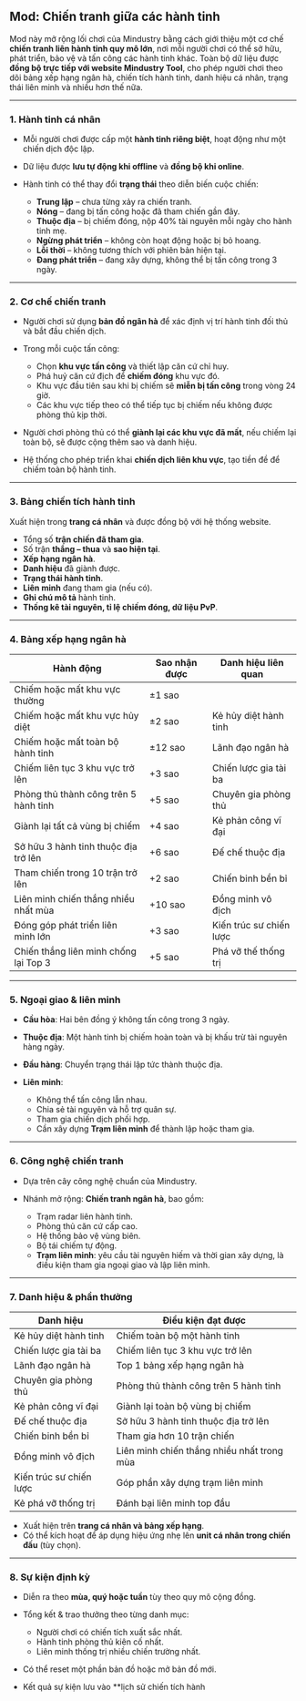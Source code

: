 ## Mod: Chiến tranh giữa các hành tinh

Mod này mở rộng lối chơi của Mindustry bằng cách giới thiệu một cơ chế **chiến tranh liên hành tinh quy mô lớn**, nơi mỗi người chơi có thể sở hữu, phát triển, bảo vệ và tấn công các hành tinh khác. Toàn bộ dữ liệu được **đồng bộ trực tiếp với website Mindustry Tool**, cho phép người chơi theo dõi bảng xếp hạng ngân hà, chiến tích hành tinh, danh hiệu cá nhân, trạng thái liên minh và nhiều hơn thế nữa.

---

### 1. Hành tinh cá nhân

* Mỗi người chơi được cấp một **hành tinh riêng biệt**, hoạt động như một chiến dịch độc lập.
* Dữ liệu được **lưu tự động khi offline** và **đồng bộ khi online**.
* Hành tinh có thể thay đổi **trạng thái** theo diễn biến cuộc chiến:

  * **Trung lập** – chưa từng xảy ra chiến tranh.
  * **Nóng** – đang bị tấn công hoặc đã tham chiến gần đây.
  * **Thuộc địa** – bị chiếm đóng, nộp 40% tài nguyên mỗi ngày cho hành tinh mẹ.
  * **Ngừng phát triển** – không còn hoạt động hoặc bị bỏ hoang.
  * **Lỗi thời** – không tương thích với phiên bản hiện tại.
  * **Đang phát triển** – đang xây dựng, không thể bị tấn công trong 3 ngày.

---

### 2. Cơ chế chiến tranh

* Người chơi sử dụng **bản đồ ngân hà** để xác định vị trí hành tinh đối thủ và bắt đầu chiến dịch.
* Trong mỗi cuộc tấn công:

  * Chọn **khu vực tấn công** và thiết lập căn cứ chỉ huy.
  * Phá huỷ căn cứ địch để **chiếm đóng** khu vực đó.
  * Khu vực đầu tiên sau khi bị chiếm sẽ **miễn bị tấn công** trong vòng 24 giờ.
  * Các khu vực tiếp theo có thể tiếp tục bị chiếm nếu không được phòng thủ kịp thời.
* Người chơi phòng thủ có thể **giành lại các khu vực đã mất**, nếu chiếm lại toàn bộ, sẽ được cộng thêm sao và danh hiệu.
* Hệ thống cho phép triển khai **chiến dịch liên khu vực**, tạo tiền đề để chiếm toàn bộ hành tinh.

---

### 3. Bảng chiến tích hành tinh

Xuất hiện trong **trang cá nhân** và được đồng bộ với hệ thống website.

* Tổng số **trận chiến đã tham gia**.
* Số trận **thắng – thua** và **sao hiện tại**.
* **Xếp hạng ngân hà**.
* **Danh hiệu** đã giành được.
* **Trạng thái hành tinh**.
* **Liên minh** đang tham gia (nếu có).
* **Ghi chú mô tả** hành tinh.
* **Thống kê tài nguyên, tỉ lệ chiếm đóng, dữ liệu PvP**.

---

### 4. Bảng xếp hạng ngân hà

| Hành động                             | Sao nhận được | Danh hiệu liên quan     |
| ------------------------------------- | ------------- | ----------------------- |
| Chiếm hoặc mất khu vực thường         | ±1 sao        |                         |
| Chiếm hoặc mất khu vực hủy diệt       | ±2 sao        | Kẻ hủy diệt hành tinh   |
| Chiếm hoặc mất toàn bộ hành tinh      | ±12 sao       | Lãnh đạo ngân hà        |
| Chiếm liên tục 3 khu vực trở lên      | +3 sao        | Chiến lược gia tài ba   |
| Phòng thủ thành công trên 5 hành tinh | +5 sao        | Chuyên gia phòng thủ    |
| Giành lại tất cả vùng bị chiếm        | +4 sao        | Kẻ phản công vĩ đại     |
| Sở hữu 3 hành tinh thuộc địa trở lên  | +6 sao        | Đế chế thuộc địa        |
| Tham chiến trong 10 trận trở lên      | +2 sao        | Chiến binh bền bỉ       |
| Liên minh chiến thắng nhiều nhất mùa  | +10 sao       | Đồng minh vô địch       |
| Đóng góp phát triển liên minh lớn     | +3 sao        | Kiến trúc sư chiến lược |
| Chiến thắng liên minh chống lại Top 3 | +5 sao        | Phá vỡ thế thống trị    |

---

### 5. Ngoại giao & liên minh

* **Cầu hòa**: Hai bên đồng ý không tấn công trong 3 ngày.
* **Thuộc địa**: Một hành tinh bị chiếm hoàn toàn và bị khấu trừ tài nguyên hàng ngày.
* **Đầu hàng**: Chuyển trạng thái lập tức thành thuộc địa.
* **Liên minh**:

  * Không thể tấn công lẫn nhau.
  * Chia sẻ tài nguyên và hỗ trợ quân sự.
  * Tham gia chiến dịch phối hợp.
  * Cần xây dựng **Trạm liên minh** để thành lập hoặc tham gia.

---

### 6. Công nghệ chiến tranh

* Dựa trên cây công nghệ chuẩn của Mindustry.
* Nhánh mở rộng: **Chiến tranh ngân hà**, bao gồm:

  * Trạm radar liên hành tinh.
  * Phòng thủ căn cứ cấp cao.
  * Hệ thống bảo vệ vùng biên.
  * Bộ tái chiếm tự động.
  * **Trạm liên minh**: yêu cầu tài nguyên hiếm và thời gian xây dựng, là điều kiện tham gia ngoại giao và lập liên minh.

---

### 7. Danh hiệu & phần thưởng

| Danh hiệu               | Điều kiện đạt được                         |
| ----------------------- | ------------------------------------------ |
| Kẻ hủy diệt hành tinh   | Chiếm toàn bộ một hành tinh                |
| Chiến lược gia tài ba   | Chiếm liên tục 3 khu vực trở lên           |
| Lãnh đạo ngân hà        | Top 1 bảng xếp hạng ngân hà                |
| Chuyên gia phòng thủ    | Phòng thủ thành công trên 5 hành tinh      |
| Kẻ phản công vĩ đại     | Giành lại toàn bộ vùng bị chiếm            |
| Đế chế thuộc địa        | Sở hữu 3 hành tinh thuộc địa trở lên       |
| Chiến binh bền bỉ       | Tham gia hơn 10 trận chiến                 |
| Đồng minh vô địch       | Liên minh chiến thắng nhiều nhất trong mùa |
| Kiến trúc sư chiến lược | Góp phần xây dựng trạm liên minh           |
| Kẻ phá vỡ thống trị     | Đánh bại liên minh top đầu                 |

* Xuất hiện trên **trang cá nhân và bảng xếp hạng**.
* Có thể kích hoạt để áp dụng hiệu ứng nhẹ lên **unit cá nhân trong chiến đấu** (tùy chọn).

---

### 8. Sự kiện định kỳ

* Diễn ra theo **mùa, quý hoặc tuần** tùy theo quy mô cộng đồng.
* Tổng kết & trao thưởng theo từng danh mục:

  * Người chơi có chiến tích xuất sắc nhất.
  * Hành tinh phòng thủ kiên cố nhất.
  * Liên minh thống trị nhiều chiến trường nhất.
* Có thể reset một phần bản đồ hoặc mở bản đồ mới.
* Kết quả sự kiện lưu vào **lịch sử chiến tích hành 
